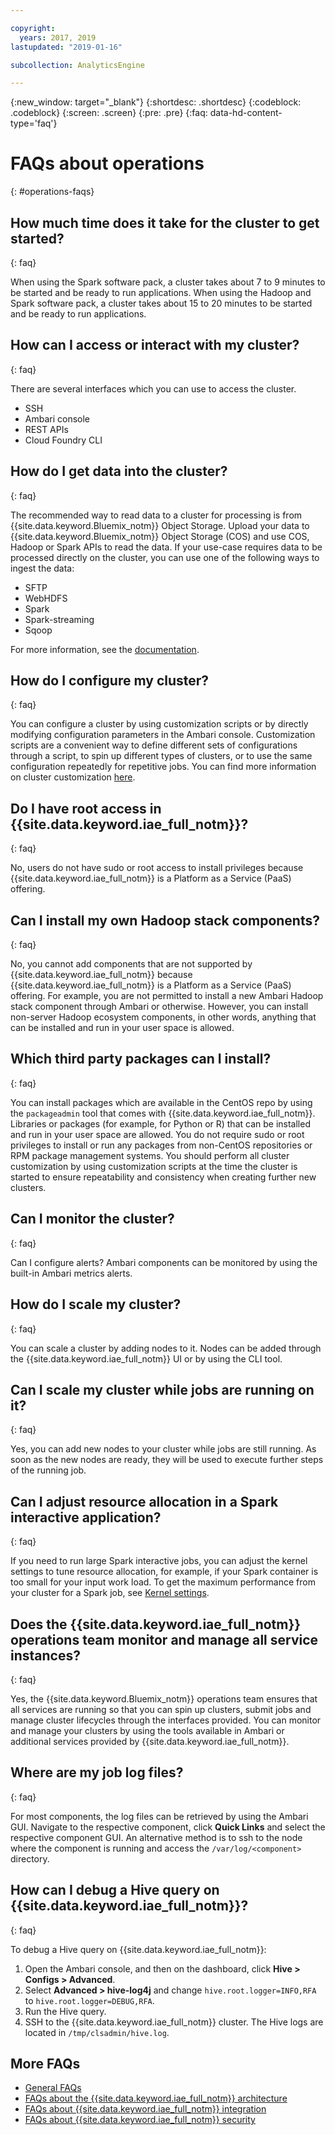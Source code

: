 ```yaml
---

copyright:
  years: 2017, 2019
lastupdated: "2019-01-16"

subcollection: AnalyticsEngine

---
```


{:new_window: target="_blank"}
{:shortdesc: .shortdesc}
{:codeblock: .codeblock}
{:screen: .screen}
{:pre: .pre}
{:faq: data-hd-content-type='faq'}


# FAQs about operations
{: #operations-faqs}

## How much time does it take for the cluster to get started?
{: faq}

When using the Spark software pack, a cluster takes about
7 to 9 minutes to be started and be ready to run applications. When using the Hadoop and Spark software pack, a cluster takes about 15 to 20 minutes to be started and be ready to run  applications.

## How can I access or interact with my cluster?
{: faq}

There are several interfaces which you can use to access the cluster.
- SSH
- Ambari console
- REST APIs
- Cloud Foundry CLI

## How do I get data into the cluster?
{: faq}

The recommended way to read data to a cluster for processing is from {{site.data.keyword.Bluemix_notm}} Object Storage. Upload your data to {{site.data.keyword.Bluemix_notm}} Object Storage (COS) and use COS, Hadoop or Spark APIs to read the data. If your use-case requires data to be processed directly on the cluster, you can use one of the following ways to ingest the data:
- SFTP
- WebHDFS
- Spark
- Spark-streaming
- Sqoop

For more information, see the [documentation](/docs/services/AnalyticsEngine?topic=AnalyticsEngine-upload-files-hdfs).

## How do I configure my cluster?
{: faq}

You can configure a cluster by using customization scripts or by directly modifying configuration parameters in the Ambari console. Customization scripts are a convenient way to define different
sets of configurations through a script, to spin up different types of clusters, or to use the same configuration repeatedly for repetitive jobs. You can find more information on cluster customization
[here](/docs/services/AnalyticsEngine?topic=AnalyticsEngine-cust-cluster).

## Do I have root access in {{site.data.keyword.iae_full_notm}}?
{: faq}

No, users do not have sudo or root access to install privileges
because {{site.data.keyword.iae_full_notm}} is a Platform as a Service (PaaS)  offering.

## Can I install my own Hadoop stack components?
{: faq}

No, you cannot add components that are not supported by {{site.data.keyword.iae_full_notm}} because {{site.data.keyword.iae_full_notm}} is a Platform as a Service (PaaS) offering. For example, you are not permitted to install a new Ambari Hadoop stack component through Ambari or otherwise. However, you can install non-server Hadoop ecosystem components, in other words, anything that can be installed and run in your user space is allowed.

## Which third party packages can I install?
{: faq}

You can install packages which are available in the CentOS repo by using the `packageadmin` tool that comes with {{site.data.keyword.iae_full_notm}}. Libraries or packages (for example, for Python or R) that can be installed and run in your user space are allowed. You do not require sudo or root privileges to install or run any packages from non-CentOS repositories or RPM package management systems.
You should perform all cluster customization by using customization
scripts at the time the cluster is started to ensure repeatability and consistency when creating further new clusters.

## Can I monitor the cluster?
{: faq}

Can I configure alerts? Ambari components can be monitored by using the built-in Ambari metrics alerts.

## How do I scale my cluster?
{: faq}

You can scale a cluster by adding nodes to it. Nodes can be added through the {{site.data.keyword.iae_full_notm}} UI or by using the CLI tool.

## Can I scale my cluster while jobs are running on it?
{: faq}

Yes, you can add new nodes to your cluster while jobs are still running. As soon as the new nodes are ready, they will be used to execute further steps of the running job.

## Can I adjust resource allocation in a Spark interactive application?
{: faq}

If you need to run large Spark interactive jobs, you can adjust the kernel settings to tune resource allocation, for example, if your Spark container is too small for your input work load. To get the maximum performance from your cluster for a Spark job, see [Kernel settings](/docs/services/AnalyticsEngine?topic=AnalyticsEngine-kernel-settings).

## Does the {{site.data.keyword.iae_full_notm}} operations team monitor and manage all service instances?
{: faq}

Yes, the {{site.data.keyword.Bluemix_notm}} operations team ensures that all services are  running so that you can spin up clusters, submit jobs and manage  cluster lifecycles through the interfaces provided. You can monitor and manage your clusters by using the tools available in Ambari or additional services provided by {{site.data.keyword.iae_full_notm}}.

## Where are my job log files?
{: faq}

For most components, the log files can be retrieved by using the Ambari GUI. Navigate to the respective component, click **Quick Links** and select the respective component GUI.  An alternative method is to ssh to the node where the component is running and access the `/var/log/<component>` directory.

## How can I debug a Hive query on {{site.data.keyword.iae_full_notm}}?
{: faq}

To debug a Hive query on {{site.data.keyword.iae_full_notm}}:

1. Open the Ambari console, and then on the dashboard, click **Hive > Configs > Advanced**.
2. Select **Advanced > hive-log4j** and change `hive.root.logger=INFO,RFA` to `hive.root.logger=DEBUG,RFA`.
3. Run the Hive query.
4. SSH to the {{site.data.keyword.iae_full_notm}} cluster. The Hive logs are located in `/tmp/clsadmin/hive.log`.

## More FAQs

- [General FAQs](/docs/services/AnalyticsEngine?topic=AnalyticsEngine-general-faqs)
- [FAQs about the {{site.data.keyword.iae_full_notm}} architecture](/docs/services/AnalyticsEngine?topic=AnalyticsEngine-faqs-architecture)
- [FAQs about {{site.data.keyword.iae_full_notm}} integration](/docs/services/AnalyticsEngine?topic=AnalyticsEngine-integration-faqs)
- [FAQs about {{site.data.keyword.iae_full_notm}} security](/docs/services/AnalyticsEngine?topic=AnalyticsEngine-security-faqs)
